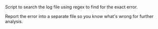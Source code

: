 Script to search the log file using regex to find for the exact error.

Report the error into a separate file so you know what's wrong for further analysis.
